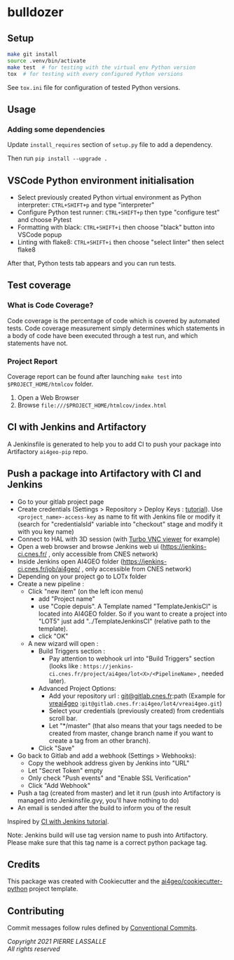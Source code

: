 # bulldozer

## Setup

```sh
make git install
source .venv/bin/activate
make test  # for testing with the virtual env Python version
tox  # for testing with every configured Python versions
```

See `tox.ini` file for configuration of tested Python versions.

## Usage

### Adding some dependencies

Update `install_requires` section of `setup.py` file to add a dependency.

Then run `pip install --upgrade .`

## VSCode Python environment initialisation

* Select previously created Python virtual environment as Python interpreter: `CTRL+SHIFT+p` and type "interpreter"
* Configure Python test runner: `CTRL+SHIFT+p` then type "configure test" and choose Pytest
* Formatting with black: `CTRL+SHIFT+i` then choose "black" button into VSCode popup
* Linting with flake8: `CTRL+SHIFT+i` then choose "select linter" then select flake8

After that, Python tests tab appears and you can run tests.

## Test coverage

### What is Code Coverage?

Code coverage is the percentage of code which is covered by automated tests. Code coverage measurement simply determines which statements in a body of code have been executed through a test run, and which statements have not.

### Project Report

Coverage report can be found after launching ```make test``` into ```$PROJECT_HOME/htmlcov``` folder.

1) Open a Web Browser
2) Browse ```file:///$PROJECT_HOME/htmlcov/index.html```

## CI with Jenkins and Artifactory

A Jenkinsfile is generated to help you to add CI to push your package into Artifactory ```ai4geo-pip``` repo.

## Push a package into Artifactory with CI and Jenkins

- Go to your gitlab project page
- Create credentials (Settings > Repository > Deploy Keys : [tutorial](https://confluence.cnes.fr/pages/viewpage.action?pageId=24095332)). Use ```<project_name>-access-key``` as name to fit with Jenkins file or modify it (search for "credentialsId" variable into "checkout" stage and modify it with you key name)
- Connect to HAL with 3D session (with [Turbo VNC viewer](https://confluence.cnes.fr/display/AI4/3.+VNC+Session) for example)
- Open a web browser and browse Jenkins web ui (https://jenkins-ci.cnes.fr/ , only accessible from CNES network)
- Inside Jenkins open AI4GEO folder (https://jenkins-ci.cnes.fr/job/ai4geo/ , only accessible from CNES network)
- Depending on your project go to LOTx folder
- Create a new pipeline :
  - Click "new item" (on the left icon menu)
    - add "Project name"
    - use "Copie depuis". A Template named "TemplateJenkisCI" is located into AI4GEO folder. So if you want to create a project into "LOT5" just add "../TemplateJenkinsCI" (relative path to the template).
    - click "OK"
  - A new wizard will open :
    - Build Triggers section :
      - Pay attention to webhook url into "Build Triggers" section (looks like : ``` https://jenkins-ci.cnes.fr/project/ai4geo/lot<X>/<PipelineName> ``` , needed later).
    - Advanced Project Options:
      - Add your repository url : git@gitlab.cnes.fr:path (Example for [vreai4geo](https://gitlab.cnes.fr/ai4geo/lot4/vreai4geo) :```git@gitlab.cnes.fr:ai4geo/lot4/vreai4geo.git```)
      - Select your credentials (previously created) from credentials scroll bar.
      - Let "*/master" (that also means that your tags needed to be created from master, change branch name if you want to create a tag from an other branch).
    - Click "Save"
- Go back to Gitlab and add a webhook (Settings > Webhooks):
  - Copy the webhook address given by Jenkins into "URL"
  - Let "Secret Token" empty
  - Only check "Push events" and "Enable SSL Verification"
  - Click "Add Webhook"
- Push a tag (created from master) and let it run (push into Artifactory is managed into Jenkinsfile.gvy, you'll have nothing to do)
- An email is sended after the build to inform you of the result

Inspired by [CI with Jenkins tutorial](https://confluence.cnes.fr/display/AI4/Tutorial+-+CI+with+Jenkins).

Note: Jenkins build will use tag version name to push into Artifactory. Please make sure that this tag name is a correct python package tag.


## Credits

This package was created with Cookiecutter and the [ai4geo/cookiecutter-python](https://gitlab.cnes.fr/ai4geo/lot2/cookiecutter-python) project template.

## Contributing

Commit messages follow rules defined by [Conventional Commits](https://www.conventionalcommits.org).

*Copyright 2021 PIERRE LASSALLE  
All rights reserved*
